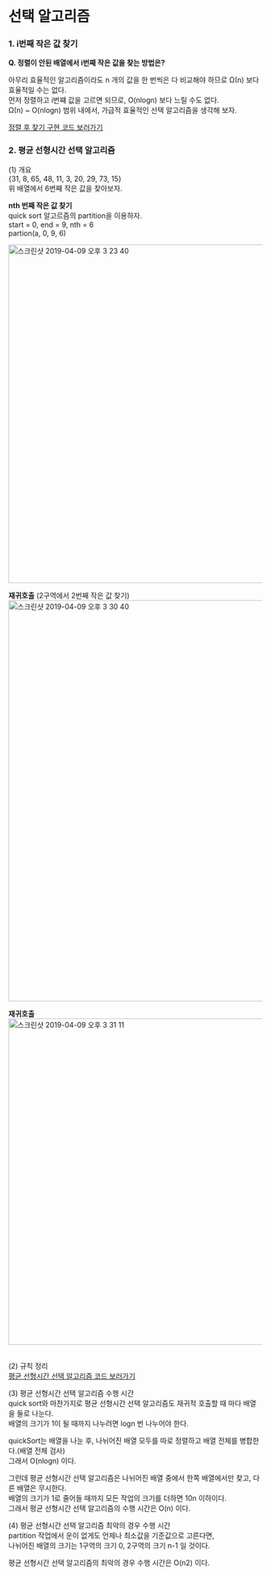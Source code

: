 # 선택 알고리즘  
### 1. i번째 작은 값 찾기  
**Q. 정렬이 안된 배열에서 i번째 작은 값을 찾는 방법은?**    

아무리 효율적인 알고리즘이라도 n 개의 값을 한 번씩은 다 비교해야 하므로 Ω(n) 보다 효율적일 수는 없다.  
먼저 정렬하고 i번쨰 값을 고르면 되므로, O(nlogn) 보다 느릴 수도 없다.  
Ω(n) ~ O(nlogn) 범위 내에서, 가급적 효율적인 선택 알고리즘을 생각해 보자.  

[정렬 후 찾기 구현 코드 보러가기](https://github.com/hyerin6/algorithm/blob/master/algorithm2/src/select/Example1.java)  

### 2. 평균 선형시간 선택 알고리즘  
(1) 개요   
{31, 8, 65, 48, 11, 3, 20, 29, 73, 15}   
위 배열에서 6번째 작은 값을 찾아보자.  

**nth 번째 작은 값 찾기**   
quick sort 알고르즘의 partition을 이용하자.  
start = 0, end = 9, nth = 6  
partion(a, 0, 9, 6)  
  
<img width="671" alt="스크린샷 2019-04-09 오후 3 23 40" src="https://user-images.githubusercontent.com/33855307/55777651-8360af00-5adb-11e9-977b-bcfd7d3ccc52.png">
 
**재귀호출** (2구역에서 2번째 작은 값 찾기)     
<img width="795" alt="스크린샷 2019-04-09 오후 3 30 40" src="https://user-images.githubusercontent.com/33855307/55777985-932cc300-5adc-11e9-8263-1e7adf80362b.png">

**재귀호출**   
<img width="647" alt="스크린샷 2019-04-09 오후 3 31 11" src="https://user-images.githubusercontent.com/33855307/55777996-a344a280-5adc-11e9-9641-9d41992333b1.png">  
<br />

(2) 규칙 정리    
[평균 선형시간 선택 알고리즘 코드 보러가기](https://github.com/hyerin6/algorithm/blob/master/algorithm2/src/select/Example2.java)

(3) 평균 선형시간 선택 알고리즘 수행 시간    
quick sort와 마찬가지로 평균 선형시간 선택 알고리즘도 재귀적 호출할 때 마다 배열을 둘로 나눈다.    
배열의 크기가 1이 될 때까지 나누려면 logn 번 나누어야 한다.    

quickSort는 배열을 나눈 후, 나뉘어진 배열 모두를 따로 정렬하고 배열 전체를 병합한다.(배열 전체 검사)    
그래서 O(nlogn) 이다.    

그런데 평균 선형시간 선택 알고리즘은 나뉘어진 배열 중에서 한쪽 배열에서만 찾고, 다른 배열은 무시한다.    
배열의 크기가 1로 줄어들 때까지 모든 작업의 크기를 더하면 10n 이하이다.    
그래서 평균 선형시간 선택 알고리즘의 수행 시간은 O(n) 이다.    

(4) 평균 선형시간 선택 알고리즘 최악의 경우 수행 시간    
partition 작업에서 운이 없게도 언제나 최소값을 기준값으로 고른다면,  
나뉘어진 배열의 크기는 1구역의 크기 0, 2구역의 크기 n-1 일 것이다.  

평균 선형시간 선택 알고리즘의 최악의 경우 수행 시간은 O(n2) 이다.  
